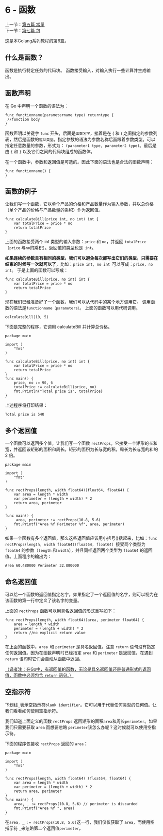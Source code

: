 6 - 函数
========================

上一节：[第五篇  常量](/docs/golang_tutoria_05.md)   
下一节：[第七篇  包](/docs/golang_tutoria_07.md)   

这是本Golang系列教程的第6篇。  

## 什么是函数？  

函数是执行特定任务的代码块。 函数接受输入，对输入执行一些计算并生成输出。

## 函数声明  

在 Go 中声明一个函数的语法为：  

```golang
func functionname(parametername type) returntype {  
 //function body
}
```

函数声明以关键字 `func` 开头，后面是`函数名字`，接着是在 ( 和 ) 之间指定的参数列表，然后是函数的`返回类型`。指定参数的语法为参数名称后面跟着参数类型。可以指定任意数量的参数，形式为： `(parameter1 type, parameter2 type)`。最后是由 `{` 和 `}` 以及它们之间的代码块组成的函数体。  

在一个函数中，参数和返回值是可选的。因此下面的语法也是合法的函数声明：  

```golang
func functionname() {  
}
```

## 函数的例子  

让我们写一个函数，它以单个产品的价格和产品数量作为输入参数，并以总价格（单个产品的价格与产品数量的乘积）作为返回值。  

```golang
func calculateBill(price int, no int) int {  
    var totalPrice = price * no
    return totalPrice
}
```

上面的函数接受两个 int 类型的输入参数：`price` 和 `no`，并返回 `totalPrice`（`price` 与` no `的乘积）。返回值的类型也是` int`。  

**如果连续的参数具有相同的类型，我们可以避免每次都写出它们的类型，只需要在结束的时候写一次就可以了**，比如：`price int, no int `可以写成：`price, no int`。 于是上面的函数可以写成：  

```golang
func calculateBill(price, no int) int {  
    var totalPrice = price * no
    return totalPrice
}
```

现在我们已经准备好了一个函数，我们可以从代码中的某个地方调用它。 调用函数的语法是`functionname（parameters）`。 上面的函数可以用代码调用。  

```golang
calculateBill(10, 5)  
```

下面是完整的程序，它调用 calculateBill 并计算总价格。  

```golang
package main

import (  
    "fmt"
)

func calculateBill(price, no int) int {  
    var totalPrice = price * no
    return totalPrice
}
func main() {  
    price, no := 90, 6
    totalPrice := calculateBill(price, no)
    fmt.Println("Total price is", totalPrice)
}
```

上述程序将打印结果：

```golang
Total price is 540  
```

## 多个返回值  

一个函数可以返回多个值。让我们写一个函数 `rectProps`，它接受一个矩形的长和宽，并返回该矩形的面积和周长。矩形的面积为长与宽的积。周长为长与宽的和的 2 倍。  

```golang
package main

import (  
    "fmt"
)

func rectProps(length, width float64)(float64, float64) {  
    var area = length * width
    var perimeter = (length + width) * 2
    return area, perimeter
}

func main() {  
     area, perimeter := rectProps(10.8, 5.6)
    fmt.Printf("Area %f Perimeter %f", area, perimeter) 
}
```

如果一个函数有多个返回值，那么这些返回值应该用小括号()括起来，比如：`func rectProps(length, width float64)(float64, float64) `接受两个类型为 `float64` 的参数（`length` 和 `width`），并且同样返回两个类型为 `float64` 的返回值。上面程序的输出为：  

```golang
Area 60.480000 Perimeter 32.800000  
```

## 命名返回值  

可以给一个函数的返回值指定名字。如果指定了一个返回值的名字，则可以视为在该函数的第一行中定义了该名字的变量。  

上面的 `rectProps` 函数可以用具名返回值的形式重写如下：  

```golang
func rectProps(length, width float64)(area, perimeter float64) {  
    area = length * width
    perimeter = (length + width) * 2
    return //no explicit return value
}
```

在上面的函数中，`area `和 `perimeter` 是具名返回值。注意 `return` 语句没有指定任何返回值。因为在函数声明时已经指定 `area` 和 `perimeter` 是返回值，在遇到 `return` 语句时它们会自动从函数中返回。  

<u>（译者注：在Go中，有返回值的函数，无论是具名返回值还是普通形式的返回值，函数中必须包含 `return` 语句。）</u>  

## 空指示符  

下划线`_`表示空指示符`blank identifier`。它可以用于代替任何类型的任何值。让我们看看如何使用空指示符。

我们知道上面定义的函数 `rectProps` 返回矩形的面积`area`和周长`perimeter`。如果我们只需要获取 `area` 而想要忽略 `perimeter`该怎么办呢？这时候就可以使用空指示符。  

下面的程序仅接收 `rectProps` 返回的 `area`：  

```golang
package main

import (  
    "fmt"
)

func rectProps(length, width float64) (float64, float64) {  
    var area = length * width
    var perimeter = (length + width) * 2
    return area, perimeter
}
func main() {  
    area, _ := rectProps(10.8, 5.6) // perimeter is discarded
    fmt.Printf("Area %f ", area)
}
```

在` area, _ := rectProps(10.8, 5.6) `这一行，我们仅仅获取了 `area`，而使用空指示符 `_`来忽略第二个返回值`perimeter`。  
